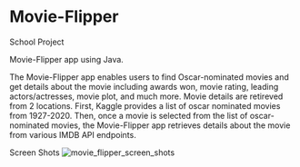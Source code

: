 # Movie-Flipper
School Project

Movie-Flipper app using Java.

The Movie-Flipper app enables users to find Oscar-nominated movies and get details about the movie including awards won, movie rating, leading actors/actresses,
movie plot, and much more. Movie details are retireved from 2 locations. First, Kaggle provides a list of oscar nominated movies from 1927-2020. Then, once a 
movie is selected from the list of oscar-nominated movies, the Movie-Flipper app retrieves details about the movie from various IMDB API endpoints.

Screen Shots
![movie_flipper_screen_shots](https://user-images.githubusercontent.com/46208209/98149639-54124f80-1e82-11eb-8fae-d12d09ba059e.png)
